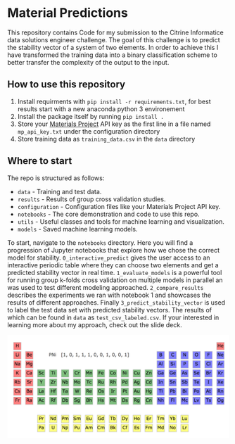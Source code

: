 # Material Predictions
This repository contains Code for my submission to the Citrine Informatice data solutions engineer challenge. The goal of this challenge is to predict the stability vector of a system of two elements. In order to achieve this I have transformed the training data into a binary classification scheme to better transfer the complexity of the output to the input. 

## How to use this repository
1. Install requirments with `pip install -r requirements.txt`, for best results start with a new anaconda python 3 environement
2. Install the package itself by running `pip install .`
3. Store your [Materials Project](https://materialsproject.org/) API key as the first line in a file named `mp_api_key.txt` under the configuration directory
4. Store training data as `training_data.csv` in the `data` directory

## Where to start
The repo is structured as follows:
* `data` - Training and test data.
* `results` - Results of group cross validation studies.
* `configuration` - Configuration files like your Materials Project API key.
* `notebooks` - The core demonstration and code to use this repo.
* `utils` - Useful classes and tools for machine learning and visualization.
* `models` - Saved machine learning models.

To start, navigate to the `notebooks` directory. Here you will find a progression of Jupyter notebooks that explore how we chose the correct model for stability. `0_interactive_predict` gives the user access to an interactive periodic table where they can choose two elements and get a predicted stability vector in real time. `1_evaluate_models` is a powerful tool for running group k-folds cross validation on multiple models in parallel an was used to test different modeling approached. `2_compare_results` describes the experiments we ran with notebook 1 and showcases the results of different approaches. Finally `3_predict_stability_vector` is used to label the test data set with predicted stability vectors. The results of which can be found in `data` as `test_csv_labeled.csv`. If your interested in learning more about my approach, check out the slide deck.

![alt text](https://github.com/matSciMalcolm/dse-challenge/blob/master/data/example.png "Interactive periodic table")

